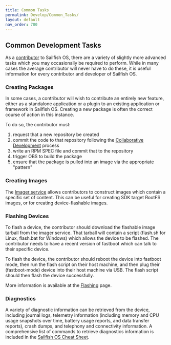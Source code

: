 ```yaml
---
title: Common Tasks
permalink: Develop/Common_Tasks/
layout: default
nav_order: 700
---
```


## Common Development Tasks

As a [contributor](/Develop/Collaborate) to Sailfish OS, there are a variety of slightly more advanced tasks which you may occasionally be required to perform. While in many cases the average contributor will never have to do these, it is useful information for every contributor and developer of Sailfish OS.

### Creating Packages

In some cases, a contributor will wish to contribute an entirely new feature, either as a standalone application or a plugin to an existing application or framework in Sailfish OS. Creating a new package is often the correct course of action in this instance.

To do so, the contributor must:

1.  request that a new repository be created
2.  commit the code to that repository following the [Collaborative Development](/Develop/Collaborate) process
3.  write an RPM SPEC file and commit that to the repository
4.  trigger OBS to build the package
5.  ensure that the package is pulled into an image via the appropriate "pattern"

### Creating Images

The [Imager service](/Services/Development/Image_Creator) allows contributors to construct images which contain a specific set of content. This can be useful for creating SDK target RootFS images, or for creating device-flashable images.

### Flashing Devices

To flash a device, the contributor should download the flashable image tarball from the imager service. That tarball will contain a script (flash.sh for Linux, flash.bat for Windows) which allows the device to be flashed. The contributor needs to have a recent version of fastboot which can talk to their specific device.

To flash the device, the contributor should reboot the device into fastboot mode, then run the flash script on their host machine, and then plug their (fastboot-mode) device into their host machine via USB. The flash script should then flash the device successfully.

More information is available at the [Flashing](/Develop/HW_Adaptation/Flashing) page.

### Diagnostics

A variety of diagnostic information can be retrieved from the device, including journal logs, telemetry information (including memory and CPU usage snapshots over time, battery usage reports, and data transfer reports), crash dumps, and telephony and connectivity information. A comprehensive list of commands to retrieve diagnostics information is included in the [Sailfish OS Cheat Sheet](/Reference/Sailfish_OS_Cheat_Sheet).
